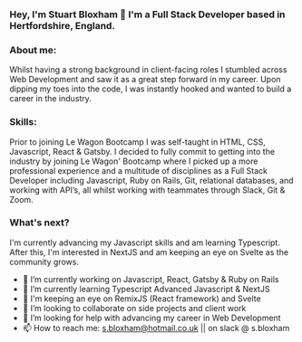 ### Hey, I'm Stuart Bloxham 👋 I'm a Full Stack Developer based in Hertfordshire, England. 

### About me:
Whilst having a strong background in client-facing roles I stumbled across Web Development and saw it as a great step forward in my career. Upon dipping my toes into the code, I was instantly hooked and wanted to build a career in the industry.

### Skills:
Prior to joining Le Wagon Bootcamp I was self-taught in HTML, CSS, Javascript, React & Gatsby. I decided to fully commit to getting into the industry by joining Le Wagon' Bootcamp where I picked up a more professional experience and a multitude of disciplines as a Full Stack Developer including Javascript, Ruby on Rails, Git, relational databases, and working with API’s, all whilst working with teammates through Slack, Git & Zoom.

### What's next?
I'm currently advancing my Javascript skills and am learning Typescript. After this, I'm interested in NextJS and am keeping an eye on Svelte as the community grows.



- 🔭 I’m currently working on Javascript, React, Gatsby & Ruby on Rails
- 🌱 I’m currently learning Typescript Advanced Javascript & NextJS
- 👀 I'm keeping an eye on RemixJS (React framework) and Svelte
- 👯 I’m looking to collaborate on side projects and client work
- 🤔 I’m looking for help with advancing my career in Web Development
- 📫 How to reach me: s.bloxham@hotmail.co.uk || on slack @ s.bloxham

